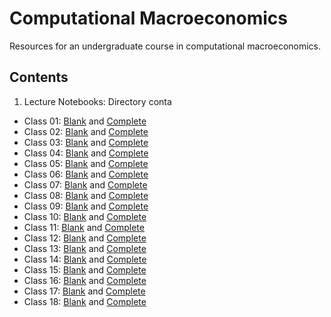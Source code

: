 # Computational Macroeconomics
Resources for an undergraduate course in computational macroeconomics.

## Contents

1. Lecture Notebooks: Directory conta

* Class 01: [Blank](https://nbviewer.jupyter.org/github/letsgoexploring/computational-macroeconomics/blob/master/Lecture%20Notebooks/Econ126_Class_01_blank.ipynb) and [Complete](https://nbviewer.jupyter.org/github/letsgoexploring/computational-macroeconomics/blob/master/Lecture%20Notebooks/Econ126_Class_01.ipynb)
* Class 02: [Blank](https://nbviewer.jupyter.org/github/letsgoexploring/computational-macroeconomics/blob/master/Lecture%20Notebooks/Econ126_Class_02_blank.ipynb) and [Complete](https://nbviewer.jupyter.org/github/letsgoexploring/computational-macroeconomics/blob/master/Lecture%20Notebooks/Econ126_Class_02.ipynb)
* Class 03: [Blank](https://nbviewer.jupyter.org/github/letsgoexploring/computational-macroeconomics/blob/master/Lecture%20Notebooks/Econ126_Class_03_blank.ipynb) and [Complete](https://nbviewer.jupyter.org/github/letsgoexploring/computational-macroeconomics/blob/master/Lecture%20Notebooks/Econ126_Class_03.ipynb)
* Class 04: [Blank](https://nbviewer.jupyter.org/github/letsgoexploring/computational-macroeconomics/blob/master/Lecture%20Notebooks/Econ126_Class_04_blank.ipynb) and [Complete](https://nbviewer.jupyter.org/github/letsgoexploring/computational-macroeconomics/blob/master/Lecture%20Notebooks/Econ126_Class_04.ipynb)
* Class 05: [Blank](https://nbviewer.jupyter.org/github/letsgoexploring/computational-macroeconomics/blob/master/Lecture%20Notebooks/Econ126_Class_05_blank.ipynb) and [Complete](https://nbviewer.jupyter.org/github/letsgoexploring/computational-macroeconomics/blob/master/Lecture%20Notebooks/Econ126_Class_05.ipynb)
* Class 06: [Blank](https://nbviewer.jupyter.org/github/letsgoexploring/computational-macroeconomics/blob/master/Lecture%20Notebooks/Econ126_Class_06_blank.ipynb) and [Complete](https://nbviewer.jupyter.org/github/letsgoexploring/computational-macroeconomics/blob/master/Lecture%20Notebooks/Econ126_Class_06.ipynb)
* Class 07: [Blank](https://nbviewer.jupyter.org/github/letsgoexploring/computational-macroeconomics/blob/master/Lecture%20Notebooks/Econ126_Class_07_blank.ipynb) and [Complete](https://nbviewer.jupyter.org/github/letsgoexploring/computational-macroeconomics/blob/master/Lecture%20Notebooks/Econ126_Class_07.ipynb)
* Class 08: [Blank](https://nbviewer.jupyter.org/github/letsgoexploring/computational-macroeconomics/blob/master/Lecture%20Notebooks/Econ126_Class_08_blank.ipynb) and [Complete](https://nbviewer.jupyter.org/github/letsgoexploring/computational-macroeconomics/blob/master/Lecture%20Notebooks/Econ126_Class_08.ipynb)
* Class 09: [Blank](https://nbviewer.jupyter.org/github/letsgoexploring/computational-macroeconomics/blob/master/Lecture%20Notebooks/Econ126_Class_09_blank.ipynb) and [Complete](https://nbviewer.jupyter.org/github/letsgoexploring/computational-macroeconomics/blob/master/Lecture%20Notebooks/Econ126_Class_09.ipynb)
* Class 10: [Blank](https://nbviewer.jupyter.org/github/letsgoexploring/computational-macroeconomics/blob/master/Lecture%20Notebooks/Econ126_Class_10_blank.ipynb) and [Complete](https://nbviewer.jupyter.org/github/letsgoexploring/computational-macroeconomics/blob/master/Lecture%20Notebooks/Econ126_Class_10.ipynb)
* Class 11: [Blank](https://nbviewer.jupyter.org/github/letsgoexploring/computational-macroeconomics/blob/master/Lecture%20Notebooks/Econ126_Class_11_blank.ipynb) and [Complete](https://nbviewer.jupyter.org/github/letsgoexploring/computational-macroeconomics/blob/master/Lecture%20Notebooks/Econ126_Class_11.ipynb)
* Class 12: [Blank](https://nbviewer.jupyter.org/github/letsgoexploring/computational-macroeconomics/blob/master/Lecture%20Notebooks/Econ126_Class_12_blank.ipynb) and [Complete](https://nbviewer.jupyter.org/github/letsgoexploring/computational-macroeconomics/blob/master/Lecture%20Notebooks/Econ126_Class_12.ipynb)
* Class 13: [Blank](https://nbviewer.jupyter.org/github/letsgoexploring/computational-macroeconomics/blob/master/Lecture%20Notebooks/Econ126_Class_13_blank.ipynb) and [Complete](https://nbviewer.jupyter.org/github/letsgoexploring/computational-macroeconomics/blob/master/Lecture%20Notebooks/Econ126_Class_13.ipynb)
* Class 14: [Blank](https://nbviewer.jupyter.org/github/letsgoexploring/computational-macroeconomics/blob/master/Lecture%20Notebooks/Econ126_Class_14_blank.ipynb) and [Complete](https://nbviewer.jupyter.org/github/letsgoexploring/computational-macroeconomics/blob/master/Lecture%20Notebooks/Econ126_Class_14.ipynb)
* Class 15: [Blank](https://nbviewer.jupyter.org/github/letsgoexploring/computational-macroeconomics/blob/master/Lecture%20Notebooks/Econ126_Class_15_blank.ipynb) and [Complete](https://nbviewer.jupyter.org/github/letsgoexploring/computational-macroeconomics/blob/master/Lecture%20Notebooks/Econ126_Class_15.ipynb)
* Class 16: [Blank](https://nbviewer.jupyter.org/github/letsgoexploring/computational-macroeconomics/blob/master/Lecture%20Notebooks/Econ126_Class_16_blank.ipynb) and [Complete](https://nbviewer.jupyter.org/github/letsgoexploring/computational-macroeconomics/blob/master/Lecture%20Notebooks/Econ126_Class_16.ipynb)
* Class 17: [Blank](https://nbviewer.jupyter.org/github/letsgoexploring/computational-macroeconomics/blob/master/Lecture%20Notebooks/Econ126_Class_17_blank.ipynb) and [Complete](https://nbviewer.jupyter.org/github/letsgoexploring/computational-macroeconomics/blob/master/Lecture%20Notebooks/Econ126_Class_17.ipynb)
* Class 18: [Blank](https://nbviewer.jupyter.org/github/letsgoexploring/computational-macroeconomics/blob/master/Lecture%20Notebooks/Econ126_Class_18_blank.ipynb) and [Complete](https://nbviewer.jupyter.org/github/letsgoexploring/computational-macroeconomics/blob/master/Lecture%20Notebooks/Econ126_Class_18.ipynb)
